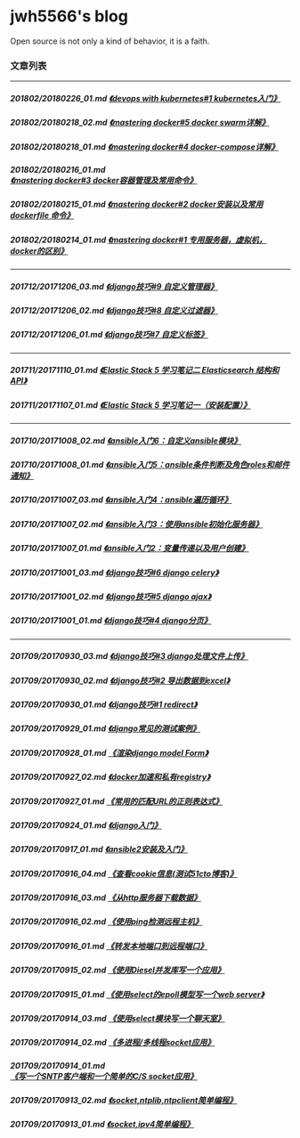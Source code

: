 # jwh5566's blog
Open source is not only a kind of behavior, it is a faith.
### 文章列表
---
##### 201802/20180226_01.md [《devops with kubernetes#1 kubernetes入门》](201802/20180226_01.md)
##### 201802/20180218_02.md [《mastering docker#5 docker swarm详解》](201802/20180218_02.md)
##### 201802/20180218_01.md [《mastering docker#4 docker-compose详解》](201802/20180218_01.md)
##### 201802/20180216_01.md [《mastering docker#3 docker容器管理及常用命令》](201802/20180216_01.md)
##### 201802/20180215_01.md [《mastering docker#2 docker安装以及常用dockerfile 命令》](201802/20180215_01.md)
##### 201802/20180214_01.md [《mastering docker#1 专用服务器，虚拟机，docker的区别》](201802/20180214_01.md)
---
##### 201712/20171206_03.md [《django技巧#9 自定义管理器》](201712/20171206_03.md)
##### 201712/20171206_02.md [《django技巧#8 自定义过滤器》](201712/20171206_02.md)
##### 201712/20171206_01.md [《django技巧#7 自定义标签》](201712/20171206_01.md)
---
##### 201711/20171110_01.md [《Elastic Stack 5 学习笔记二 Elasticsearch 结构和API》](201711/20171110_01.md)
##### 201711/20171107_01.md [《Elastic Stack 5 学习笔记一（安装配置）》](201711/20171107_01.md)
---
##### 201710/20171008_02.md [《ansible入门6：自定义ansible模块》](201710/20171008_02.md)
##### 201710/20171008_01.md [《ansible入门5：ansible条件判断及角色roles和邮件通知》](201710/20171008_01.md)
##### 201710/20171007_03.md [《ansible入门4：ansible遍历循环》](201710/20171007_03.md)
##### 201710/20171007_02.md [《ansible入门3：使用ansible初始化服务器》](201710/20171007_02.md)
##### 201710/20171007_01.md [《ansible入门2：变量传递以及用户创建》](201710/20171007_01.md)
##### 201710/20171001_03.md [《django技巧#6 django celery》](201710/20171001_03.md)
##### 201710/20171001_02.md [《django技巧#5 django ajax》](201710/20171001_02.md)
##### 201710/20171001_01.md [《django技巧#4 django分页》](201710/20171001_01.md)
---
##### 201709/20170930_03.md [《django技巧#3 django处理文件上传》](201709/20170930_03.md)
##### 201709/20170930_02.md [《django技巧#2 导出数据到excel》](201709/20170930_02.md)
##### 201709/20170930_01.md [《django技巧#1 redirect》](201709/20170930_01.md)
##### 201709/20170929_01.md [《django常见的测试案例》](201709/20170929_01.md)
##### 201709/20170928_01.md [《渲染django model Form》](201709/20170928_01.md)
##### 201709/20170927_02.md [《docker加速和私有registry》](201709/20170927_02.md)
##### 201709/20170927_01.md [《常用的匹配URL的正则表达式》](201709/20170927_01.md)
##### 201709/20170924_01.md [《django入门》](201709/20170924_01.md)
##### 201709/20170917_01.md [《ansible2安装及入门》](201709/20170917_01.md)
##### 201709/20170916_04.md [《查看cookie信息(测试51cto博客)》](201709/20170916_04.md)
##### 201709/20170916_03.md [《从http服务器下载数据》](201709/20170916_03.md)
##### 201709/20170916_02.md [《使用ping检测远程主机》](201709/20170916_02.md)
##### 201709/20170916_01.md [《转发本地端口到远程端口》](201709/20170916_01.md)
##### 201709/20170915_02.md [《使用Diesel并发库写一个应用》](201709/20170915_02.md)
##### 201709/20170915_01.md [《使用select的epoll模型写一个web server》](201709/20170915_01.md)
##### 201709/20170914_03.md [《使用select模块写一个聊天室》](201709/20170914_03.md)
##### 201709/20170914_02.md [《多进程/多线程socket应用》](201709/20170914_02.md)
##### 201709/20170914_01.md [《写一个SNTP客户端和一个简单的C/S socket应用》](201709/20170914_01.md)
##### 201709/20170913_02.md [《socket,ntplib,ntpclient简单编程》](201709/20170913_02.md)
##### 201709/20170913_01.md [《socket,ipv4简单编程》](201709/20170913_01.md)
